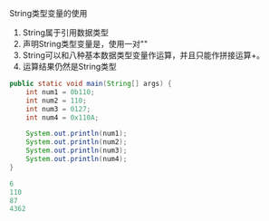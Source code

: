 String类型变量的使用

1. String属于引用数据类型
2. 声明String类型变量是，使用一对""
3. String可以和八种基本数据类型变量作运算，并且只能作拼接运算+。
4. 运算结果仍然是String类型

```java
public static void main(String[] args) {
    int num1 = 0b110;
    int num2 = 110;
    int num3 = 0127;
    int num4 = 0x110A;

    System.out.println(num1);
    System.out.println(num2);
    System.out.println(num3);
    System.out.println(num4);
}

6
110
87
4362
```

